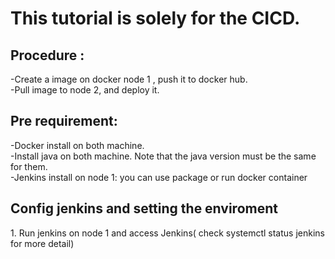 # This tutorial is solely for the CICD.
## Procedure :
<break>
        -Create a image on docker node 1 , push it to docker hub. <br> 
        -Pull image to node 2, and deploy it.    

## Pre requirement:
<break>
        -Docker install on both machine. <br>
        -Install java on both machine. Note that the java version must be the same for them. <br> 
        -Jenkins install on node 1: you can use package or run docker container 
    

## Config jenkins and setting the enviroment
<break>
        1. Run jenkins  on node 1 and access Jenkins( check systemctl status jenkins for more detail)

